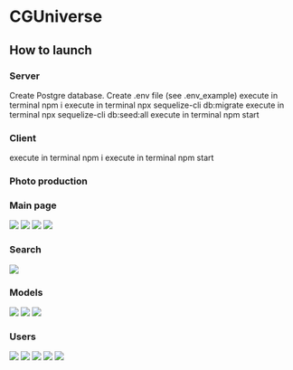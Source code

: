 # CGUniverse

## How to launch

### Server
Create Postgre database.
Create .env file (see .env_example)
execute in terminal npm i
execute in terminal npx sequelize-cli db:migrate
execute in terminal npx sequelize-cli db:seed:all
execute in terminal npm start

### Client
execute in terminal npm i
execute in terminal npm start


### Photo production

### Main page
<img src='./IMG/Снимок экрана 2022-11-16 в 13.16.26.png'>
<img src='./IMG/Снимок экрана 2022-11-16 в 13.16.45.png'>
<img src='./IMG/Снимок экрана 2022-11-16 в 13.16.52.png'>
<img src='./IMG/Снимок экрана 2022-11-16 в 13.17.15.png'>

### Search
<img src='./IMG/Снимок экрана 2022-11-16 в 13.18.13.png'>

### Models
<img src='./IMG/Снимок экрана 2022-11-16 в 13.18.52.png'>
<img src='./IMG/Снимок экрана 2022-11-16 в 13.32.17.png'>
<img src='./IMG/Снимок экрана 2022-11-16 в 13.32.28.png'>

### Users
<img src='./IMG/Снимок экрана 2022-11-16 в 13.20.05.png'>
<img src='./IMG/Снимок экрана 2022-11-16 в 13.30.42.png'>
<img src='./IMG/Снимок экрана 2022-11-16 в 13.30.47.png'>
<img src='./IMG/Снимок экрана 2022-11-16 в 13.31.03.png'>
<img src='./IMG/Снимок экрана 2022-11-16 в 13.32.00.png'>